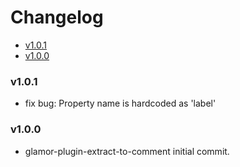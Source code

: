 <!-- START doctoc generated TOC please keep comment here to allow auto update -->
<!-- DON'T EDIT THIS SECTION, INSTEAD RE-RUN doctoc TO UPDATE -->
# Changelog

- [v1.0.1](#v101)
- [v1.0.0](#v100)

<!-- END doctoc generated TOC please keep comment here to allow auto update -->
### v1.0.1
* fix bug: Property name is hardcoded as 'label'

### v1.0.0

 * glamor-plugin-extract-to-comment initial commit.
